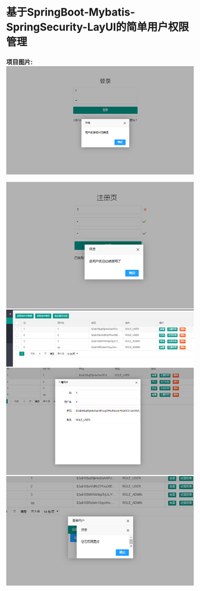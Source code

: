 # 基于SpringBoot-Mybatis-SpringSecurity-LayUI的简单用户权限管理

### 项目图片:![](https://github.com/LinZiYU1996/Spring-Boot-Mybatis-springsecurity/blob/master/SpringSecurity-demo1.0/img/d2.PNG)
![](https://github.com/LinZiYU1996/Spring-Boot-Mybatis-springsecurity/blob/master/SpringSecurity-demo1.0/img/d3.PNG)
![](https://github.com/LinZiYU1996/Spring-Boot-Mybatis-springsecurity/blob/master/SpringSecurity-demo1.0/img/d4.PNG)
![](https://github.com/LinZiYU1996/Spring-Boot-Mybatis-springsecurity/blob/master/SpringSecurity-demo1.0/img/d5.PNG)
![](https://github.com/LinZiYU1996/Spring-Boot-Mybatis-springsecurity/blob/master/SpringSecurity-demo1.0/img/d6.PNG)
